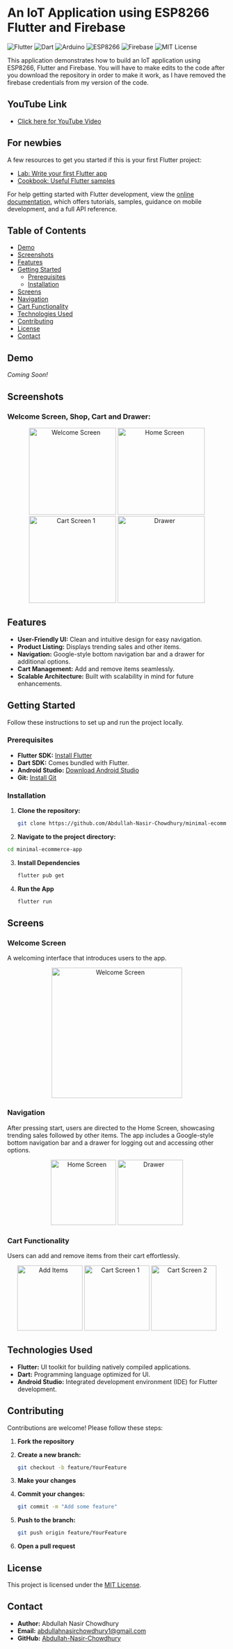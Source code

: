 # An IoT Application using ESP8266 Flutter and Firebase

![Flutter](https://img.shields.io/badge/Flutter-02569B?logo=flutter&logoColor=white)
![Dart](https://img.shields.io/badge/Dart-0175C2?logo=dart&logoColor=white)
![Arduino](https://img.shields.io/badge/Arduino-00979D?logo=arduino&logoColor=white)
![ESP8266](https://img.shields.io/badge/ESP8266-IoT-blue)
![Firebase](https://img.shields.io/badge/Firebase-FFCA28?logo=firebase&logoColor=white)
![MIT License](https://img.shields.io/badge/License-MIT-blue.svg)

This application demonstrates how to build an IoT application using ESP8266, Flutter and Firebase. You will have to make edits to the code after you download the repository in order to make it work, as I have removed the firebase credentials from my version of the code.

## YouTube Link

- [Click here for YouTube Video](https://www.youtube.com/watch?v=JxMownOBc4A)

## For newbies

A few resources to get you started if this is your first Flutter project:

- [Lab: Write your first Flutter app](https://docs.flutter.dev/get-started/codelab)
- [Cookbook: Useful Flutter samples](https://docs.flutter.dev/cookbook)

For help getting started with Flutter development, view the
[online documentation](https://docs.flutter.dev/), which offers tutorials,
samples, guidance on mobile development, and a full API reference.


## Table of Contents

- [Demo](#demo)
- [Screenshots](#screenshots)
- [Features](#features)
- [Getting Started](#getting-started)
  - [Prerequisites](#prerequisites)
  - [Installation](#installation)
- [Screens](#screens)
- [Navigation](#navigation)
- [Cart Functionality](#cart-functionality)
- [Technologies Used](#technologies-used)
- [Contributing](#contributing)
- [License](#license)
- [Contact](#contact)

## Demo

*Coming Soon!*

## Screenshots

### Welcome Screen, Shop, Cart and Drawer: 
<p align="center">
  <img src="https://github.com/Abdullah-Nasir-Chowdhury/minimal-ecommerce-app/blob/master/github_images/welcomescreen.png?raw=true" alt="Welcome Screen" width="200">
  <img src="https://github.com/Abdullah-Nasir-Chowdhury/minimal-ecommerce-app/blob/master/github_images/homescreen.png?raw=true" alt="Home Screen" width="200">
  <img src="https://github.com/Abdullah-Nasir-Chowdhury/minimal-ecommerce-app/blob/master/github_images/cartscreen.png?raw=true" alt="Cart Screen 1" width="200">
  <img src="https://github.com/Abdullah-Nasir-Chowdhury/minimal-ecommerce-app/blob/master/github_images/drawer.png?raw=true" alt="Drawer" width="200"> 
  
</p>

## Features

- **User-Friendly UI:** Clean and intuitive design for easy navigation.
- **Product Listing:** Displays trending sales and other items.
- **Navigation:** Google-style bottom navigation bar and a drawer for additional options.
- **Cart Management:** Add and remove items seamlessly.
- **Scalable Architecture:** Built with scalability in mind for future enhancements.

## Getting Started

Follow these instructions to set up and run the project locally.

### Prerequisites

- **Flutter SDK:** [Install Flutter](https://flutter.dev/docs/get-started/install)
- **Dart SDK:** Comes bundled with Flutter.
- **Android Studio:** [Download Android Studio](https://developer.android.com/studio)
- **Git:** [Install Git](https://git-scm.com/downloads)

### Installation

1. **Clone the repository:**

   ```bash
   git clone https://github.com/Abdullah-Nasir-Chowdhury/minimal-ecommerce-app.git

2. **Navigate to the project directory:**
  ```bash
  cd minimal-ecommerce-app
```

3. **Install Dependencies**
   ```bash
   flutter pub get
   ```
4. **Run the App**
   ```bash
   flutter run
   ```
## Screens

### Welcome Screen

A welcoming interface that introduces users to the app.

<p align="center">
  <img src="https://github.com/Abdullah-Nasir-Chowdhury/minimal-ecommerce-app/blob/master/github_images/welcomescreen.png?raw=true" alt="Welcome Screen" width="300">
</p>

### Navigation

After pressing start, users are directed to the Home Screen, showcasing trending sales followed by other items. The app includes a Google-style bottom navigation bar and a drawer for logging out and accessing other options.

<p align="center">
  <img src="https://github.com/Abdullah-Nasir-Chowdhury/minimal-ecommerce-app/blob/master/github_images/homescreen.png?raw=true" alt="Home Screen" width="150">
  <img src="https://github.com/Abdullah-Nasir-Chowdhury/minimal-ecommerce-app/blob/master/github_images/drawer.png?raw=true" alt="Drawer" width="150">
</p>

### Cart Functionality

Users can add and remove items from their cart effortlessly.

<p align="center">
  <img src="https://github.com/Abdullah-Nasir-Chowdhury/minimal-ecommerce-app/blob/master/github_images/itemadding.png?raw=true" alt="Add Items" width="150">
  <img src="https://github.com/Abdullah-Nasir-Chowdhury/minimal-ecommerce-app/blob/master/github_images/cartscreen.png?raw=true" alt="Cart Screen 1" width="150">
  <img src="https://github.com/Abdullah-Nasir-Chowdhury/minimal-ecommerce-app/blob/master/github_images/cartscreen2.png?raw=true" alt="Cart Screen 2" width="150">
</p>

## Technologies Used

- **Flutter:** UI toolkit for building natively compiled applications.
- **Dart:** Programming language optimized for UI.
- **Android Studio:** Integrated development environment (IDE) for Flutter development.

## Contributing

Contributions are welcome! Please follow these steps:

1. **Fork the repository**

2. **Create a new branch:**

    ```bash
    git checkout -b feature/YourFeature
    ```

3. **Make your changes**

4. **Commit your changes:**

    ```bash
    git commit -m "Add some feature"
    ```

5. **Push to the branch:**

    ```bash
    git push origin feature/YourFeature
    ```

6. **Open a pull request**

## License

This project is licensed under the [MIT License](LICENSE).

## Contact

- **Author:** Abdullah Nasir Chowdhury
- **Email:** [abdullahnasirchowdhury1@gmail.com](mailto:abdullahnasirchowdhury1@gmail.com)
- **GitHub:** [Abdullah-Nasir-Chowdhury](https://github.com/Abdullah-Nasir-Chowdhury)






